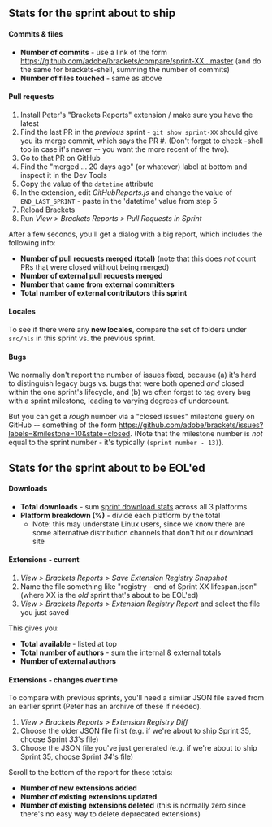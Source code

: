 ## Stats for the sprint about to ship

#### Commits & files

* **Number of commits** - use a link of the form https://github.com/adobe/brackets/compare/sprint-XX...master (and do the same for brackets-shell, summing the number of commits)
* **Number of files touched** - same as above

#### Pull requests

1. Install Peter's "Brackets Reports" extension / make sure you have the latest
2. Find the last PR in the _previous_ sprint - `git show sprint-XX` should give you its merge commit, which says the PR #. (Don't forget to check -shell too in case it's newer -- you want the more recent of the two).
3. Go to that PR on GitHub
4. Find the "merged ... 20 days ago" (or whatever) label at bottom and inspect it in the Dev Tools
5. Copy the value of the `datetime` attribute
6. In the extension, edit _GitHubReports.js_ and change the value of `END_LAST_SPRINT` - paste in the 'datetime' value from step 5
7. Reload Brackets
8. Run _View > Brackets Reports > Pull Requests in Sprint_

After a few seconds, you'll get a dialog with a big report, which includes the following info:

* **Number of pull requests merged (total)** (note that this does _not_ count PRs that were closed without being merged)
* **Number of external pull requests merged**
* **Number that came from external committers**
* **Total number of external contributors this sprint**

#### Locales

To see if there were any **new locales**, compare the set of folders under `src/nls` in this sprint vs. the previous sprint.

#### Bugs

We normally don't report the number of issues fixed, because (a) it's hard to distinguish legacy bugs vs. bugs that were both opened _and_ closed within the one sprint's lifecycle, and (b) we often forget to tag every bug with a sprint milestone, leading to varying degrees of undercount.

But you can get a _rough_ number via a "closed issues" milestone guery on GitHub -- something of the form https://github.com/adobe/brackets/issues?labels=&milestone=10&state=closed. (Note that the milestone number is _not_ equal to the sprint number - it's typically `(sprint number - 13)`).


## Stats for the sprint about to be EOL'ed

#### Downloads

* **Total downloads** - sum [sprint download stats](http://download.brackets.io/report.cfm) across all 3 platforms
* **Platform breakdown (%)** - divide each platform by the total
    * Note: this may understate Linux users, since we know there are some alternative distribution channels that don't hit our download site

#### Extensions - current

1. _View > Brackets Reports > Save Extension Registry Snapshot_
2. Name the file something like "registry - end of Sprint XX lifespan.json" (where XX is the _old_ sprint that's about to be EOL'ed)
3. _View > Brackets Reports > Extension Registry Report_ and select the file you just saved

This gives you:

* **Total available** - listed at top
* **Total number of authors** - sum the internal & external totals
* **Number of external authors**

#### Extensions - changes over time

To compare with previous sprints, you'll need a similar JSON file saved from an earlier sprint (Peter has an archive of these if needed).

1. _View > Brackets Reports > Extension Registry Diff_
2. Choose the older JSON file first (e.g. if we're about to ship Sprint 35, choose Sprint _33_'s file)
3. Choose the JSON file you've just generated (e.g. if we're about to ship Sprint 35, choose Sprint _34_'s file)

Scroll to the bottom of the report for these totals:

* **Number of new extensions added**
* **Number of existing extensions updated**
* **Number of existing extensions deleted** (this is normally zero since there's no easy way to delete deprecated extensions)
